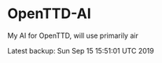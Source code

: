 # OpenTTD-AI
My AI for OpenTTD, will use primarily air

Latest backup: Sun Sep 15 15:51:01 UTC 2019
